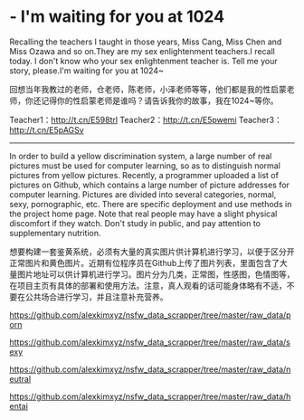 # - I'm waiting for you at 1024

Recalling the teachers I taught in those years, Miss Cang, Miss Chen and Miss Ozawa and so on.They are my sex enlightenment teachers.I recall today. I don't know who your sex enlightenment teacher is. Tell me your story, please.I'm waiting for you at 1024~

回想当年我教过的老师，仓老师，陈老师，小泽老师等等，他们都是我的性启蒙老师，你还记得你的性启蒙老师是谁吗？请告诉我你的故事，我在1024~等你。

Teacher1：http://t.cn/E598trl       Teacher2：http://t.cn/E5pwemi       Teacher3：http://t.cn/E5pAGSv

------------------------------------------------------------------------------------------------------------------------------------

In order to build a yellow discrimination system, a large number of real pictures must be used for computer learning, so as to distinguish normal pictures from yellow pictures. Recently, a programmer uploaded a list of pictures on Github, which contains a large number of picture addresses for computer learning. Pictures are divided into several categories, normal, sexy, pornographic, etc. There are specific deployment and use methods in the project home page. Note that real people may have a slight physical discomfort if they watch. Don't study in public, and pay attention to supplementary nutrition.

想要构建一套鉴黄系统，必须有大量的真实图片供计算机进行学习，以便于区分开正常图片和黄色图片。近期有位程序员在Github上传了图片列表，里面包含了大量图片地址可以供计算机进行学习。图片分为几类，正常图，性感图，色情图等，在项目主页有具体的部署和使用方法。注意，真人观看的话可能身体略有不适，不要在公共场合进行学习，并且注意补充营养。

https://github.com/alexkimxyz/nsfw_data_scrapper/tree/master/raw_data/porn

https://github.com/alexkimxyz/nsfw_data_scrapper/tree/master/raw_data/sexy

https://github.com/alexkimxyz/nsfw_data_scrapper/tree/master/raw_data/neutral

https://github.com/alexkimxyz/nsfw_data_scrapper/tree/master/raw_data/hentai
